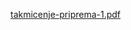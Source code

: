 [takmicenje-priprema-1.pdf](https://github.com/dedfr4g/priprema-za-kantonalno/files/11067012/takmicenje-priprema-1.pdf)
